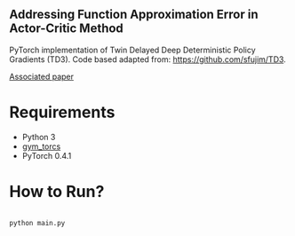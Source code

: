 ## Addressing Function Approximation Error in Actor-Critic Method

PyTorch implementation of Twin Delayed Deep Deterministic Policy Gradients (TD3). Code based adapted from: https://github.com/sfujim/TD3.

[Associated paper](https://arxiv.org/abs/1802.09477)


# Requirements

* Python 3
* [gym_torcs](https://github.com/ugo-nama-kun/gym_torcs)
* PyTorch 0.4.1

# How to Run?

```

python main.py

```
